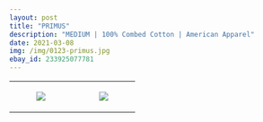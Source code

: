 ```yaml
---
layout: post
title: "PRIMUS"
description: "MEDIUM | 100% Combed Cotton | American Apparel"
date: 2021-03-08
img: /img/0123-primus.jpg
ebay_id: 233925077781
---
```




<table style="width:100%;"><tr><td style="vertical-align:top;">
      <figure class="tmblr-full" data-orig-height="2048" data-orig-width="1365" data-orig-src="https://concertshirts.netlify.app/shirts/0123/0123-01.jpg"><img src="https://64.media.tumblr.com/5ea04562ed9dfe2b66b1231159e147fa/d5743400567175a8-78/s540x810/a5a097e9f249b4c70d98e5951785199c33877224.jpg" data-orig-height="2048" data-orig-width="1365" data-orig-src="https://concertshirts.netlify.app/shirts/0123/0123-01.jpg"/></figure></td>
    <td style="vertical-align:top;">
      <figure class="tmblr-full" data-orig-height="2048" data-orig-width="1365" data-orig-src="https://concertshirts.netlify.app/shirts/0123/0123-02.jpg"><img src="https://64.media.tumblr.com/0cf9b492e7e916cc752ac034e5d4fe8a/d5743400567175a8-a2/s540x810/f62715ae1b0719e0e31ff5e40d97fa0bf07292b5.jpg" data-orig-height="2048" data-orig-width="1365" data-orig-src="https://concertshirts.netlify.app/shirts/0123/0123-02.jpg"/></figure></td>
  </tr></table>
